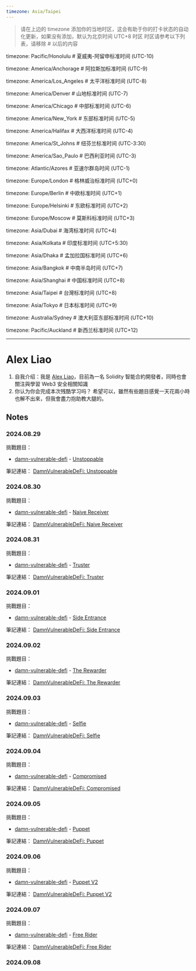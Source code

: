 ```yaml
---
timezone: Asia/Taipei
---
```


> 请在上边的 timezone 添加你的当地时区，这会有助于你的打卡状态的自动化更新，如果没有添加，默认为北京时间 UTC+8 时区
> 时区请参考以下列表，请移除 # 以后的内容

timezone: Pacific/Honolulu # 夏威夷-阿留申标准时间 (UTC-10)

timezone: America/Anchorage # 阿拉斯加标准时间 (UTC-9)

timezone: America/Los_Angeles # 太平洋标准时间 (UTC-8)

timezone: America/Denver # 山地标准时间 (UTC-7)

timezone: America/Chicago # 中部标准时间 (UTC-6)

timezone: America/New_York # 东部标准时间 (UTC-5)

timezone: America/Halifax # 大西洋标准时间 (UTC-4)

timezone: America/St_Johns # 纽芬兰标准时间 (UTC-3:30)

timezone: America/Sao_Paulo # 巴西利亚时间 (UTC-3)

timezone: Atlantic/Azores # 亚速尔群岛时间 (UTC-1)

timezone: Europe/London # 格林威治标准时间 (UTC+0)

timezone: Europe/Berlin # 中欧标准时间 (UTC+1)

timezone: Europe/Helsinki # 东欧标准时间 (UTC+2)

timezone: Europe/Moscow # 莫斯科标准时间 (UTC+3)

timezone: Asia/Dubai # 海湾标准时间 (UTC+4)

timezone: Asia/Kolkata # 印度标准时间 (UTC+5:30)

timezone: Asia/Dhaka # 孟加拉国标准时间 (UTC+6)

timezone: Asia/Bangkok # 中南半岛时间 (UTC+7)

timezone: Asia/Shanghai # 中国标准时间 (UTC+8)

timezone: Asia/Taipei # 台灣标准时间 (UTC+8)

timezone: Asia/Tokyo # 日本标准时间 (UTC+9)

timezone: Australia/Sydney # 澳大利亚东部标准时间 (UTC+10)

timezone: Pacific/Auckland # 新西兰标准时间 (UTC+12)

---

# Alex Liao

1. 自我介绍：我是 [Alex Liao](https://x.com/0xAlex_Liao)，目前為一名 Solidity 智能合約開發者，同時也會關注與學習 Web3 安全相關知識
2. 你认为你会完成本次残酷学习吗？ 希望可以，雖然有些題目感覺一天花兩小時也解不出來，但我會盡力抱助教大腿的。

## Notes

<!-- Content_START -->

### 2024.08.29

挑戰題目：

-   [damn-vulnerable-defi](https://www.damnvulnerabledefi.xyz/) - [Unstoppable](https://www.damnvulnerabledefi.xyz/challenges/unstoppable/)

筆記連結： [DamnVulnerableDeFi: Unstoppable](./Writeup/AlexLiao/DamnVulnerableDeFi/Unstoppable.md)

### 2024.08.30

挑戰題目：

-   [damn-vulnerable-defi](https://www.damnvulnerabledefi.xyz/) - [Naive Receiver](https://www.damnvulnerabledefi.xyz/challenges/naive-receiver/)

筆記連結： [DamnVulnerableDeFi: Naive Receiver](./Writeup/AlexLiao/DamnVulnerableDeFi/NaiveReceiver.md)

### 2024.08.31

挑戰題目：

-   [damn-vulnerable-defi](https://www.damnvulnerabledefi.xyz/) - [Truster](https://www.damnvulnerabledefi.xyz/challenges/truster/)

筆記連結： [DamnVulnerableDeFi: Truster](./Writeup/AlexLiao/DamnVulnerableDeFi/Truster.md)

### 2024.09.01

挑戰題目：

-   [damn-vulnerable-defi](https://www.damnvulnerabledefi.xyz/) - [Side Entrance](https://www.damnvulnerabledefi.xyz/challenges/side-entrance/)

筆記連結： [DamnVulnerableDeFi: Side Entrance](./Writeup/AlexLiao/DamnVulnerableDeFi/SideEntrance.md)

### 2024.09.02

挑戰題目：

-   [damn-vulnerable-defi](https://www.damnvulnerabledefi.xyz/) - [The Rewarder](https://www.damnvulnerabledefi.xyz/challenges/the-rewarder/)

筆記連結： [DamnVulnerableDeFi: The Rewarder](./Writeup/AlexLiao/DamnVulnerableDeFi/TheRewarder.md)

### 2024.09.03

挑戰題目：

-   [damn-vulnerable-defi](https://www.damnvulnerabledefi.xyz/) - [Selfie](https://www.damnvulnerabledefi.xyz/challenges/selfie/)

筆記連結： [DamnVulnerableDeFi: Selfie](./Writeup/AlexLiao/DamnVulnerableDeFi/Selfie.md)

### 2024.09.04

挑戰題目：

-   [damn-vulnerable-defi](https://www.damnvulnerabledefi.xyz/) - [Compromised](https://www.damnvulnerabledefi.xyz/challenges/compromised/)

筆記連結： [DamnVulnerableDeFi: Compromised](./Writeup/AlexLiao/DamnVulnerableDeFi/Compromised.md)

### 2024.09.05

挑戰題目：

-   [damn-vulnerable-defi](https://www.damnvulnerabledefi.xyz/) - [Puppet](https://www.damnvulnerabledefi.xyz/challenges/puppet/)

筆記連結： [DamnVulnerableDeFi: Puppet](./Writeup/AlexLiao/DamnVulnerableDeFi/Puppet.md)

### 2024.09.06

挑戰題目：

-   [damn-vulnerable-defi](https://www.damnvulnerabledefi.xyz/) - [Puppet V2](https://www.damnvulnerabledefi.xyz/challenges/puppet-v2/)

筆記連結： [DamnVulnerableDeFi: Puppet V2](./Writeup/AlexLiao/DamnVulnerableDeFi/PuppetV2.md)

### 2024.09.07

挑戰題目：

-   [damn-vulnerable-defi](https://www.damnvulnerabledefi.xyz/) - [Free Rider](https://www.damnvulnerabledefi.xyz/challenges/free-rider/)

筆記連結： [DamnVulnerableDeFi: Free Rider](./Writeup/AlexLiao/DamnVulnerableDeFi/FreeRider.md)

### 2024.09.08

<!-- Content_END -->
